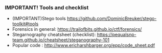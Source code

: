 <h3>IMPORTANT! Tools and checklist </h3> 

- (IMPORTANT)Stego tools https://github.com/DominicBreuker/stego-toolkit#tools
- Forensics in general: https://trailofbits.github.io/ctf/forensics/
- Stegarnography cheatsheet (checklist): https://pequalsnp-team.github.io/cheatsheet/steganography-101
- Popular code : http://www.ericharshbarger.org/epp/code_sheet.pdf
